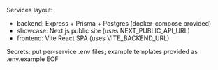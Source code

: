 Services layout:
- backend: Express + Prisma + Postgres (docker-compose provided)
- showcase: Next.js public site (uses NEXT_PUBLIC_API_URL)
- frontend: Vite React SPA (uses VITE_BACKEND_URL)

Secrets: put per-service .env files; example templates provided as .env.example
EOF
